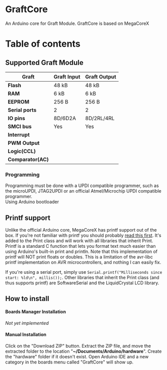 # GraftCore
An Arduino core for Graft Module.
GraftCore is based on MegaCoreX
# Table of contents


## Supported Graft Module

| Graft            | Graft Input                | Graft Output                      |
|------------------|----------------------------|-----------------------------------|
| **Flash**        | 48 kB                      | 48 kB                             |
| **RAM**          | 6 kB                       | 6 kB                              |
| **EEPROM**       | 256 B                      | 256 B                             |
| **Serial ports** | 2                          | 2                                 |
| **IO pins**      | 8D/6D2A                    | 8D/2RL/4RL                        |
| **SMCI bus**     | Yes                        | Yes                               |
| **Interrupt**    |                            |                                   |
| **PWM Output**   |                            |                                   |
|**Logic(CCL)**    |                            |                                   |
|**Comparator(AC)**|                            |                                   |


### Programming
Programming must be done with a UPDI compatible programmer, such as the microUPDI, JTAG2UPDI or an official Atmel/Microchip UPDI compatible programmer.<br/> Using Arduino bootloader

## Printf support
Unlike the official Arduino core, MegaCoreX has printf support out of the box. If you're not familiar with printf you should probably [read this first](https://www.tutorialspoint.com/c_standard_library/c_function_printf.htm). It's added to the Print class and will work with all libraries that inherit Print. Printf is a standard C function that lets you format text much easier than using Arduino's built-in print and println. Note that this implementation of printf will NOT print floats or doubles. This is a limitation of the avr-libc printf implementation on AVR microcontrollers, and nothing I can easily fix.

If you're using a serial port, simply use `Serial.printf("Milliseconds since start: %ld\n", millis());`. Other libraries that inherit the Print class (and thus supports printf) are SoftwareSerial and the LiquidCrystal LCD library.



## How to install
#### Boards Manager Installation
*Not yet implemented*

#### Manual Installation
Click on the "Download ZIP" button. Extract the ZIP file, and move the extracted folder to the location "**~/Documents/Arduino/hardware**". Create the "hardware" folder if it doesn't exist.
Open Arduino IDE and a new category in the boards menu called "GraftCore" will show up.



